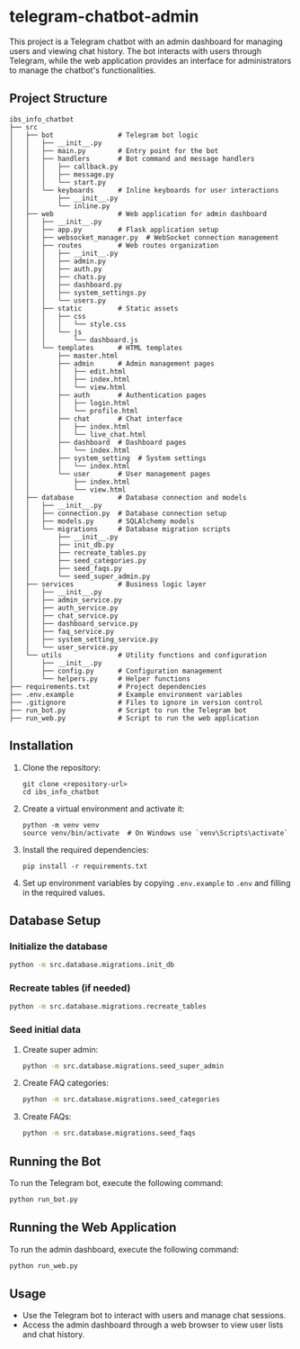 # telegram-chatbot-admin

This project is a Telegram chatbot with an admin dashboard for managing users and viewing chat history. The bot interacts with users through Telegram, while the web application provides an interface for administrators to manage the chatbot's functionalities.

## Project Structure

```
ibs_info_chatbot
├── src
│   ├── bot                # Telegram bot logic
│   │   ├── __init__.py
│   │   ├── main.py        # Entry point for the bot
│   │   ├── handlers       # Bot command and message handlers
│   │   │   ├── callback.py
│   │   │   ├── message.py
│   │   │   └── start.py
│   │   └── keyboards      # Inline keyboards for user interactions
│   │       ├── __init__.py
│   │       └── inline.py
│   ├── web                # Web application for admin dashboard
│   │   ├── __init__.py
│   │   ├── app.py         # Flask application setup
│   │   ├── websocket_manager.py  # WebSocket connection management
│   │   ├── routes         # Web routes organization
│   │   │   ├── __init__.py
│   │   │   ├── admin.py
│   │   │   ├── auth.py
│   │   │   ├── chats.py
│   │   │   ├── dashboard.py
│   │   │   ├── system_settings.py
│   │   │   └── users.py
│   │   ├── static         # Static assets
│   │   │   ├── css
│   │   │   │   └── style.css
│   │   │   └── js
│   │   │       └── dashboard.js
│   │   └── templates      # HTML templates
│   │       ├── master.html
│   │       ├── admin      # Admin management pages
│   │       │   ├── edit.html
│   │       │   ├── index.html
│   │       │   └── view.html
│   │       ├── auth       # Authentication pages
│   │       │   ├── login.html
│   │       │   └── profile.html
│   │       ├── chat       # Chat interface
│   │       │   ├── index.html
│   │       │   └── live_chat.html
│   │       ├── dashboard  # Dashboard pages
│   │       │   └── index.html
│   │       ├── system_setting  # System settings
│   │       │   └── index.html
│   │       └── user       # User management pages
│   │           ├── index.html
│   │           └── view.html
│   ├── database           # Database connection and models
│   │   ├── __init__.py
│   │   ├── connection.py  # Database connection setup
│   │   ├── models.py      # SQLAlchemy models
│   │   └── migrations     # Database migration scripts
│   │       ├── __init__.py
│   │       ├── init_db.py
│   │       ├── recreate_tables.py
│   │       ├── seed_categories.py
│   │       ├── seed_faqs.py
│   │       └── seed_super_admin.py
│   ├── services           # Business logic layer
│   │   ├── __init__.py
│   │   ├── admin_service.py
│   │   ├── auth_service.py
│   │   ├── chat_service.py
│   │   ├── dashboard_service.py
│   │   ├── faq_service.py
│   │   ├── system_setting_service.py
│   │   └── user_service.py
│   └── utils              # Utility functions and configuration
│       ├── __init__.py
│       ├── config.py      # Configuration management
│       └── helpers.py     # Helper functions
├── requirements.txt       # Project dependencies
├── .env.example           # Example environment variables
├── .gitignore             # Files to ignore in version control
├── run_bot.py             # Script to run the Telegram bot
├── run_web.py             # Script to run the web application
```

## Installation

1. Clone the repository:
   ```
   git clone <repository-url>
   cd ibs_info_chatbot
   ```

2. Create a virtual environment and activate it:
   ```
   python -m venv venv
   source venv/bin/activate  # On Windows use `venv\Scripts\activate`
   ```

3. Install the required dependencies:
   ```
   pip install -r requirements.txt
   ```

4. Set up environment variables by copying `.env.example` to `.env` and filling in the required values.

## Database Setup

### Initialize the database
```bash
python -m src.database.migrations.init_db
```

### Recreate tables (if needed)
```bash
python -m src.database.migrations.recreate_tables
```

### Seed initial data

1. Create super admin:
   ```bash
   python -m src.database.migrations.seed_super_admin
   ```

2. Create FAQ categories:
   ```bash
   python -m src.database.migrations.seed_categories
   ```

3. Create FAQs:
   ```bash
   python -m src.database.migrations.seed_faqs
   ```

## Running the Bot

To run the Telegram bot, execute the following command:
```bash
python run_bot.py
```

## Running the Web Application

To run the admin dashboard, execute the following command:
```bash
python run_web.py
```

## Usage

- Use the Telegram bot to interact with users and manage chat sessions.
- Access the admin dashboard through a web browser to view user lists and chat history.
